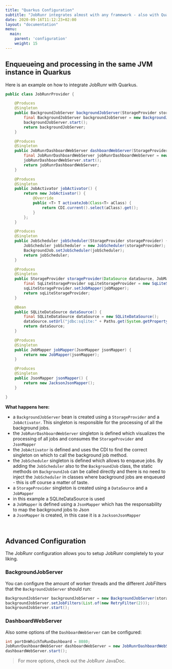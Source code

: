```yaml
---
title: "Quarkus Configuration"
subtitle: "JobRunr integrates almost with any framework - also with Quarkus"
date: 2020-09-16T11:12:23+02:00
layout: "documentation"
menu: 
  main: 
    parent: 'configuration'
    weight: 15
---
```

## Enqueueing and processing in the same JVM instance in Quarkus
Here is an example on how to integrate JobRunr with Quarkus.

```java
public class JobRunrProvider {

    @Produces
    @Singleton
    public BackgroundJobServer backgroundJobServer(StorageProvider storageProvider, JobActivator jobActivator) {
        final BackgroundJobServer backgroundJobServer = new BackgroundJobServer(storageProvider, jobActivator);
        backgroundJobServer.start();
        return backgroundJobServer;
    }

    @Produces
    @Singleton
    public JobRunrDashboardWebServer dashboardWebServer(StorageProvider storageProvider, JsonMapper jsonMapper) {
        final JobRunrDashboardWebServer jobRunrDashboardWebServer = new JobRunrDashboardWebServer(storageProvider, jsonMapper);
        jobRunrDashboardWebServer.start();
        return jobRunrDashboardWebServer;
    }

    @Produces
    @Singleton
    public JobActivator jobActivator() {
        return new JobActivator() {
            @Override
            public <T> T activateJob(Class<T> aClass) {
                return CDI.current().select(aClass).get();
            }
        };
    }

    @Produces
    @Singleton
    public JobScheduler jobScheduler(StorageProvider storageProvider) {
        JobScheduler jobScheduler = new JobScheduler(storageProvider);
        BackgroundJob.setJobScheduler(jobScheduler);
        return jobScheduler;
    }

    @Produces
    @Singleton
    public StorageProvider storageProvider(DataSource dataSource, JobMapper jobMapper) {
        final SqLiteStorageProvider sqLiteStorageProvider = new SqLiteStorageProvider(dataSource);
        sqLiteStorageProvider.setJobMapper(jobMapper);
        return sqLiteStorageProvider;
    }

    @Bean
    public SQLiteDataSource dataSource() {
        final SQLiteDataSource dataSource = new SQLiteDataSource();
        dataSource.setUrl("jdbc:sqlite:" + Paths.get(System.getProperty("java.io.tmpdir"), "jobrunr.db"));
        return dataSource;
    }

    @Produces
    @Singleton
    public JobMapper jobMapper(JsonMapper jsonMapper) {
        return new JobMapper(jsonMapper);
    }

    @Produces
    @Singleton
    public JsonMapper jsonMapper() {
        return new JacksonJsonMapper();
    }

}
```
__What happens here:__
- a `BackgroundJobServer` bean is created using a `StorageProvider` and a `JobActivator`. This singleton is responsible for the processing of all the background jobs.
- the `JobRunrDashboardWebServer` singleton is defined which visualizes the processing of all jobs and consumes the `StorageProvider` and `JsonMapper`
- the `JobActivator` is defined and uses the CDI to find the correct singleton on which to call the background job method.
- the `JobScheduler` singleton is defined which allows to enqueue jobs. By adding the `JobScheduler` also to the `BackgroundJob` class, the static methods on `BackgroundJob` can be called directly and there is no need to inject the `JobScheduler` in classes where background jobs are enqueued - this is off course a matter of taste.
- a `StorageProvider` singleton is created using a `DataSource` and a `JobMapper`
- in this example a SQLiteDataSource is used
- a `JobMapper` is defined using a `JsonMapper` which has the responsability to map the background jobs to Json
- a `JsonMapper` is created, in this case it is a `JacksonJsonMapper`

<br>

## Advanced Configuration

The JobRunr configuration allows you to setup JobRunr completely to your liking. 

### BackgroundJobServer
You can configure the amount of worker threads and the different JobFilters that the `BackgroundJobServer` should run:

```java
BackgroundJobServer backgroundJobServer = new BackgroundJobServer(storageProvider, jobActivator, usingStandardBackgroundJobServerConfiguration().andWorkerCount(workerCount));
backgroundJobServer.setJobFilters(List.of(new RetryFilter(2)));
backgroundJobServer.start();
```

### DashboardWebServer
Also some options of the `DashboardWebServer` can be configured:

```java
int portOnWhichToRunDashboard = 8080;
JobRunrDashboardWebServer dashboardWebServer = new JobRunrDashboardWebServer(storageProvider, jsonMapper, portOnWhichToRunDashboard);
dashboardWebServer.start();
```


> For more options, check out the JobRunr JavaDoc.